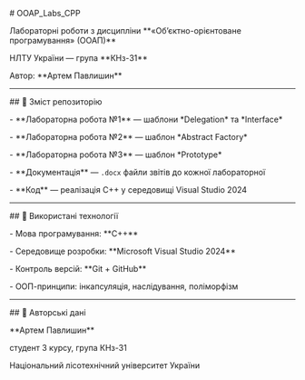 \# OOAP\_Labs\_CPP



Лабораторні роботи з дисципліни \*\*«Об’єктно-орієнтоване програмування» (ООАП)\*\*  

НЛТУ України — група \*\*КНз-31\*\*  

Автор: \*\*Артем Павлишин\*\*



---



\## 📘 Зміст репозиторію

\- \*\*Лабораторна робота №1\*\* — шаблони \*Delegation\* та \*Interface\*  

\- \*\*Лабораторна робота №2\*\* — шаблон \*Abstract Factory\*  

\- \*\*Лабораторна робота №3\*\* — шаблон \*Prototype\*  

\- \*\*Документація\*\* — `.docx` файли звітів до кожної лабораторної  

\- \*\*Код\*\* — реалізація C++ у середовищі Visual Studio 2024



---



\## 🧩 Використані технології

\- Мова програмування: \*\*C++\*\*

\- Середовище розробки: \*\*Microsoft Visual Studio 2024\*\*

\- Контроль версій: \*\*Git + GitHub\*\*

\- ООП-принципи: інкапсуляція, наслідування, поліморфізм



---



\## 📎 Авторські дані

\*\*Артем Павлишин\*\*  

студент 3 курсу, група КНз-31  

Національний лісотехнічний університет України  



